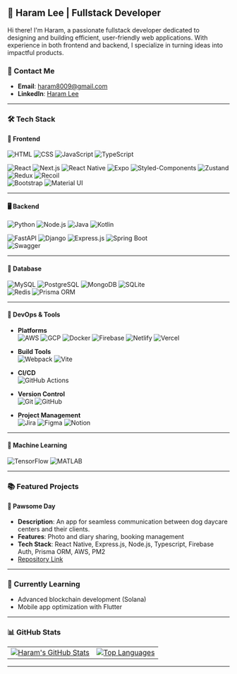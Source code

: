 
## 🌟 Haram Lee | Fullstack Developer  
Hi there! I'm Haram, a passionate fullstack developer dedicated to designing and building efficient, user-friendly web applications. With experience in both frontend and backend, I specialize in turning ideas into impactful products.  

<!-- [![Portfolio](https://img.shields.io/badge/-Portfolio-black?style=flat&logo=dev.to&logoColor=white)](https://yourportfolio.com) -->
### 📩 Contact Me  
- **Email**: haram8009@gmail.com  
- **LinkedIn**: [Haram Lee](https://www.linkedin.com/in/haram-8009-lee/)  
---

### 🛠️ Tech Stack  

#### 🎨 **Frontend**  
![HTML](https://img.shields.io/badge/HTML-E34F26?style=for-the-badge&logo=html5&logoColor=white)  ![CSS](https://img.shields.io/badge/CSS-1572B6?style=for-the-badge&logo=css3&logoColor=white)  ![JavaScript](https://img.shields.io/badge/JavaScript-F7DF1E?style=for-the-badge&logo=javascript&logoColor=black)  ![TypeScript](https://img.shields.io/badge/TypeScript-3178C6?style=for-the-badge&logo=typescript&logoColor=white)  

![React](https://img.shields.io/badge/React-61DAFB?style=for-the-badge&logo=react&logoColor=black)  ![Next.js](https://img.shields.io/badge/Next.js-000000?style=for-the-badge&logo=next.js&logoColor=white)  ![React Native](https://img.shields.io/badge/React%20Native-61DAFB?style=for-the-badge&logo=react&logoColor=black)  ![Expo](https://img.shields.io/badge/Expo-000020?style=for-the-badge&logo=expo&logoColor=white)  ![Styled-Components](https://img.shields.io/badge/Styled--Components-DB7093?style=for-the-badge&logo=styled-components&logoColor=white)  ![Zustand](https://img.shields.io/badge/Zustand-3B3B3B?style=for-the-badge&logo=zustand&logoColor=white)  ![Redux](https://img.shields.io/badge/Redux-764ABC?style=for-the-badge&logo=redux&logoColor=white)  ![Recoil](https://img.shields.io/badge/Recoil-007AF4?style=for-the-badge&logo=recoil&logoColor=white)  
![Bootstrap](https://img.shields.io/badge/Bootstrap-7952B3?style=for-the-badge&logo=bootstrap&logoColor=white)  ![Material UI](https://img.shields.io/badge/Material--UI-0081CB?style=for-the-badge&logo=mui&logoColor=white)  

---

#### 🖥️ **Backend**  
![Python](https://img.shields.io/badge/Python-3776AB?style=for-the-badge&logo=python&logoColor=white)  ![Node.js](https://img.shields.io/badge/Node.js-339933?style=for-the-badge&logo=nodedotjs&logoColor=white)  ![Java](https://img.shields.io/badge/Java-007396?style=for-the-badge&logo=java&logoColor=white)  ![Kotlin](https://img.shields.io/badge/Kotlin-0095D5?style=for-the-badge&logo=kotlin&logoColor=white)  

![FastAPI](https://img.shields.io/badge/FastAPI-009688?style=for-the-badge&logo=fastapi&logoColor=white)  ![Django](https://img.shields.io/badge/Django-092E20?style=for-the-badge&logo=django&logoColor=white)  ![Express.js](https://img.shields.io/badge/Express.js-000000?style=for-the-badge&logo=express&logoColor=white)  ![Spring Boot](https://img.shields.io/badge/Spring%20Boot-6DB33F?style=for-the-badge&logo=springboot&logoColor=white)  
![Swagger](https://img.shields.io/badge/Swagger-85EA2D?style=for-the-badge&logo=swagger&logoColor=black)  

---

#### 💾 **Database**  
![MySQL](https://img.shields.io/badge/MySQL-4479A1?style=for-the-badge&logo=mysql&logoColor=white)  ![PostgreSQL](https://img.shields.io/badge/PostgreSQL-4169E1?style=for-the-badge&logo=postgresql&logoColor=white)  ![MongoDB](https://img.shields.io/badge/MongoDB-47A248?style=for-the-badge&logo=mongodb&logoColor=white)  ![SQLite](https://img.shields.io/badge/SQLite-003B57?style=for-the-badge&logo=sqlite&logoColor=white)  
![Redis](https://img.shields.io/badge/Redis-DC382D?style=for-the-badge&logo=redis&logoColor=white)  ![Prisma ORM](https://img.shields.io/badge/Prisma-2D3748?style=for-the-badge&logo=prisma&logoColor=white)  

---

#### 🚀 **DevOps & Tools**  
- **Platforms**  
![AWS](https://img.shields.io/badge/AWS-232F3E?style=for-the-badge&logo=amazon-aws&logoColor=white)  ![GCP](https://img.shields.io/badge/GCP-4285F4?style=for-the-badge&logo=google-cloud&logoColor=white)  ![Docker](https://img.shields.io/badge/Docker-2496ED?style=for-the-badge&logo=docker&logoColor=white)  ![Firebase](https://img.shields.io/badge/Firebase-FFCA28?style=for-the-badge&logo=firebase&logoColor=black)  ![Netlify](https://img.shields.io/badge/Netlify-00C7B7?style=for-the-badge&logo=netlify&logoColor=white)  ![Vercel](https://img.shields.io/badge/Vercel-000000?style=for-the-badge&logo=vercel&logoColor=white)  

- **Build Tools**  
![Webpack](https://img.shields.io/badge/Webpack-8DD6F9?style=for-the-badge&logo=webpack&logoColor=black)  ![Vite](https://img.shields.io/badge/Vite-646CFF?style=for-the-badge&logo=vite&logoColor=white)  

- **CI/CD**  
![GitHub Actions](https://img.shields.io/badge/GitHub%20Actions-2088FF?style=for-the-badge&logo=github-actions&logoColor=white)  

- **Version Control**  
![Git](https://img.shields.io/badge/Git-F05032?style=for-the-badge&logo=git&logoColor=white)  ![GitHub](https://img.shields.io/badge/GitHub-181717?style=for-the-badge&logo=github&logoColor=white)  

- **Project Management**  
![Jira](https://img.shields.io/badge/Jira-0052CC?style=for-the-badge&logo=jira&logoColor=white)  ![Figma](https://img.shields.io/badge/Figma-F24E1E?style=for-the-badge&logo=figma&logoColor=white)  ![Notion](https://img.shields.io/badge/Notion-000000?style=for-the-badge&logo=notion&logoColor=white)  

---

#### 🤖 **Machine Learning**  
![TensorFlow](https://img.shields.io/badge/TensorFlow-FF6F00?style=for-the-badge&logo=tensorflow&logoColor=white)  ![MATLAB](https://img.shields.io/badge/MATLAB-0076A8?style=for-the-badge&logo=mathworks&logoColor=white)  

---

### 📚 Featured Projects  
#### 🐾 **Pawsome Day**  
- **Description**: An app for seamless communication between dog daycare centers and their clients.  
- **Features**: Photo and diary sharing, booking management  
- **Tech Stack**: React Native, Express.js, Node.js, Typescript, Firebase Auth, Prisma ORM, AWS, PM2
- [Repository Link](https://github.com/gpbl-doveloper/back)

<!-- #### 📈 **Decentralized Voting System**  
- **Description**: A blockchain-based voting platform  
- **Features**: OAuth 2.0 authentication, vote creation/participation, result tracking  
- **Tech Stack**: Solana, Go, Flutter  
- [Repository Link](https://github.com/yourusername/decentralized-voting)
-->
---

### 🌱 Currently Learning  
- Advanced blockchain development (Solana)    
- Mobile app optimization with Flutter  

---

### 📊 GitHub Stats  
<div align="center">
  <table>
    <tr>
      <td>
        <a href="https://github.com/haram8009">
          <img src="https://github-readme-stats.vercel.app/api?username=haram8009&show_icons=true&theme=radical" alt="Haram's GitHub Stats" />
        </a>
      </td>
      <td>
        <a href="https://github.com/haram8009">
          <img src="https://github-readme-stats.vercel.app/api/top-langs/?username=haram8009&layout=compact&theme=radical" alt="Top Languages" />
        </a>
      </td>
    </tr>
  </table>
</div>

---



